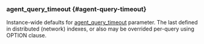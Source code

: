 ### agent_query_timeout {#agent-query-timeout}

Instance-wide defaults for [agent_query_timeout](#agent-query-timeout) parameter. The last defined in distributed (network) indexes, or also may be overrided per-query using OPTION clause.